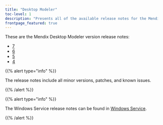 ```yaml
---
title: "Desktop Modeler"
toc-level: 1
description: "Presents all of the available release notes for the Mendix Desktop Modeler."
frontpage_featured: true
---
```


These are the Mendix Desktop Modeler version release notes:

* [7](7)
* [6](6)
* [5](5)
* [4](4)

{{% alert type="info" %}}

The release notes include all minor versions, patches, and known issues.

{{% /alert %}}

{{% alert type="info" %}}

The Windows Service release notes can be found in [Windows Service](windows-service).

{{% /alert %}}

